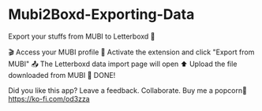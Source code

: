 # Mubi2Boxd-Exporting-Data

Export your stuffs from MUBI to Letterboxd 💾

🎬 Access your MUBI profile
🧩 Activate the extension and click "Export from MUBI"
📤 The Letterboxd data import page will open
⬆️ Upload the file downloaded from MUBI
🎉 DONE!

Did you like this app? Leave a feedback. 
Collaborate. Buy me a popcorn🍿 https://ko-fi.com/od3zza
